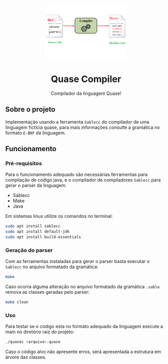 
<!-- PROJECT LOGO -->
<br />
<p align="center">
  <a href="https://github.com/yohanalexander/quase-compiler">
    <img src="compiler.png" alt="Logo" width="50%" height="50%">
  </a>

  <h1 align="center">Quase Compiler</h1>

  <p align="center">
    Compilador da linguagem Quase!
    <br />


<!-- ABOUT THE PROJECT -->
## Sobre o projeto

Implementação usando a ferramenta `Sablecc` do compilador de uma linguagem fictícia quase, para mais informações consulte a gramática no formato `E-BNF` da linguagem.

<!-- GETTING STARTED -->
## Funcionamento

### Pré-requisitos

Para o funcionamento adequado são necessárias ferramentas para compilação de código java, e o compilador de compiladores `Sablecc` para gerar o parser da linguagem.
* Sablecc
* Make
* Java

Em sistemas linux utilize os comandos no terminal:
```sh
sudo apt install sablecc
sudo apt install default-jdk
sudo apt install build-essentials
```

### Geração do parser
Com as ferramentas instaladas para gerar o parser basta executar o  `Sablecc` no arquivo formatado da gramática:
```sh
make
```
Caso ocorra alguma alteração no arquivo formatado da gramática `.sable` remova as classes geradas pelo parser:
```sh
make clean
```

<!-- USAGE EXAMPLES -->
### Uso
Para testar se o código esta no formato adequado da linguagem execute a main no diretório raiz do projeto:
```sh
./quasec <arquivo>.quase
```
Caso o código alvo não apresente erros, será apresentada a estrutura em árvore das classes.
